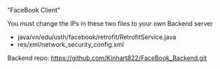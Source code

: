 "FaceBook Client"

You must change the IPs in these two files to your own Backend server
- java/vn/edu/usth/facebook/retrofit/RetrofitService.java
- res/xml/network_security_config.xml

Backend repo:
https://github.com/Kinhart822/FaceBook_Backend.git